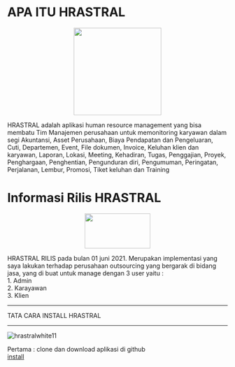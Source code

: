 # APA ITU HRASTRAL
<p align="center">
  <img width="200" height="200" src="https://user-images.githubusercontent.com/42500531/122664161-cba2ae00-d1c9-11eb-9d79-a8a35d6c83ba.png">
</p>

HRASTRAL adalah aplikasi human resource management yang bisa membatu Tim Manajemen perusahaan
untuk memonitoring karyawan dalam segi Akuntansi, Asset Perusahaan, Biaya Pendapatan dan Pengeluaran,
Cuti, Departemen, Event, File dokumen, Invoice, Keluhan klien dan karyawan, Laporan, Lokasi, Meeting,
Kehadiran, Tugas, Penggajian, Proyek, Penghargaan, Penghentian, Pengunduran diri, Pengumuman, Peringatan,
Perjalanan, Lembur, Promosi, Tiket keluhan dan Training

# Informasi Rilis HRASTRAL
<p align="center">
  <img width="150" height="80" src="https://user-images.githubusercontent.com/42500531/122683760-8a42ea80-d22b-11eb-8294-a68aae196704.png">
</p>
HRASTRAL RILIS pada bulan 01 juni 2021.
Merupakan implementasi yang saya lakukan terhadap perusahaan outsourcing yang bergarak di bidang jasa, 
yang di buat untuk manage dengan 3 user yaitu : <br/>
1. Admin <br/>
2. Karayawan <br/>
3. Klien <br/>

*******************
TATA CARA INSTALL HRASTRAL
*******************
![hrastralwhite11](https://user-images.githubusercontent.com/42500531/122683760-8a42ea80-d22b-11eb-8294-a68aae196704.png)

Pertama :
clone dan download aplikasi di github <br/>
[install](https://github.com/riiyansetiawan/install/index.php)
